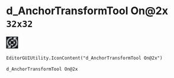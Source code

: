 # d_AnchorTransformTool On@2x `32x32`
<img src="/img/d_AnchorTransformTool%20On.png" width=32 height=32>

``` CSharp
EditorGUIUtility.IconContent("d_AnchorTransformTool On@2x")
```
```
d_AnchorTransformTool On@2x
```
